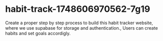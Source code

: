 # habit-track-1748606970562-7g19
Create a proper step by step process to build this habit tracker website, where we use supabase for storage and authentication., Users can create habits and set goals accordigly.
